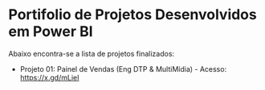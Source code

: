 # Portifolio de Projetos Desenvolvidos em Power BI



Abaixo encontra-se a lista de projetos finalizados:

* Projeto 01: Painel de Vendas (Eng DTP & MultiMídia) - Acesso: https://x.gd/mLieI
